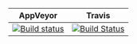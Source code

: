 |AppVeyor|Travis|
|--------|------|
|[![Build status](https://ci.appveyor.com/api/projects/status/ibovgup5l2wwnp09?svg=true)](https://ci.appveyor.com/project/kabestrus/asp-net-core-akari)|[![Build Status](https://travis-ci.org/JorTurFer/ASP.NET-Core-Akari.svg?branch=master)](https://travis-ci.org/JorTurFer/ASP.NET-Core-Akari)|

